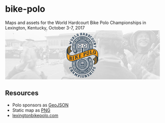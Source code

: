 # bike-polo
Maps and assets for the World Hardcourt Bike Polo Championships in Lexington, Kentucky, October 3-7, 2017
![Banner image for event](assets/whbpc-website-694x220.jpg)   

## Resources
* Polo sponsors as [GeoJSON](amenities.geojson)
* Static map as [PNG](bike-polo-tourney-map.png)
* [lexingtonbikepolo.com](https://lexingtonbikepolo.com)
